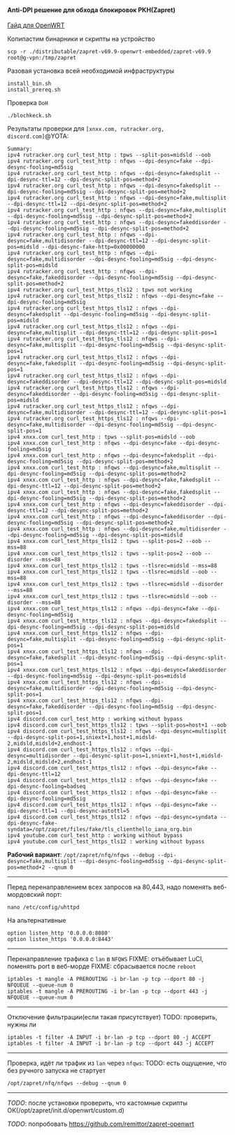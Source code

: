 #### Аnti-DPI решение для обхода блокировок РКН(Zapret)
[Гайд для OpenWRT](https://github.com/bol-van/zapret/blob/master/docs/quick_start.md)

Копипастим бинарники и скрипты на устройство
```shell
scp -r ./distributable/zapret-v69.9-openwrt-embedded/zapret-v69.9 root@g-vpn:/tmp/zapret
```

Разовая установка всей необходимой инфраструктуры
```shell
install_bin.sh
install_prereq.sh
```

Проверка `DoH`
```shell
./blochkeck.sh
```
Результаты проверки для `[хnxx.com, rutracker.org, discord.com]`@YOTA:
```shell
Summary:
ipv4 rutracker.org curl_test_http : tpws --split-pos=midsld --oob
ipv4 rutracker.org curl_test_http : nfqws --dpi-desync=fake --dpi-desync-fooling=md5sig
ipv4 rutracker.org curl_test_http : nfqws --dpi-desync=fakedsplit --dpi-desync-ttl=12 --dpi-desync-split-pos=method+2
ipv4 rutracker.org curl_test_http : nfqws --dpi-desync=fakedsplit --dpi-desync-fooling=md5sig --dpi-desync-split-pos=method+2
ipv4 rutracker.org curl_test_http : nfqws --dpi-desync=fake,multisplit --dpi-desync-ttl=12 --dpi-desync-split-pos=method+2
ipv4 rutracker.org curl_test_http : nfqws --dpi-desync=fake,multisplit --dpi-desync-fooling=md5sig --dpi-desync-split-pos=method+2
ipv4 rutracker.org curl_test_http : nfqws --dpi-desync=fakeddisorder --dpi-desync-fooling=md5sig --dpi-desync-split-pos=method+2
ipv4 rutracker.org curl_test_http : nfqws --dpi-desync=fake,multidisorder --dpi-desync-ttl=12 --dpi-desync-split-pos=midsld --dpi-desync-fake-http=0x00000000
ipv4 rutracker.org curl_test_http : nfqws --dpi-desync=fake,multidisorder --dpi-desync-fooling=md5sig --dpi-desync-split-pos=midsld
ipv4 rutracker.org curl_test_http : nfqws --dpi-desync=fake,fakeddisorder --dpi-desync-fooling=md5sig --dpi-desync-split-pos=method+2
ipv4 rutracker.org curl_test_https_tls12 : tpws not working
ipv4 rutracker.org curl_test_https_tls12 : nfqws --dpi-desync=fake --dpi-desync-fooling=md5sig
ipv4 rutracker.org curl_test_https_tls12 : nfqws --dpi-desync=fakedsplit --dpi-desync-fooling=md5sig --dpi-desync-split-pos=midsld
ipv4 rutracker.org curl_test_https_tls12 : nfqws --dpi-desync=fake,multisplit --dpi-desync-ttl=12 --dpi-desync-split-pos=1
ipv4 rutracker.org curl_test_https_tls12 : nfqws --dpi-desync=fake,multisplit --dpi-desync-fooling=md5sig --dpi-desync-split-pos=1
ipv4 rutracker.org curl_test_https_tls12 : nfqws --dpi-desync=fake,fakedsplit --dpi-desync-fooling=md5sig --dpi-desync-split-pos=1
ipv4 rutracker.org curl_test_https_tls12 : nfqws --dpi-desync=fakeddisorder --dpi-desync-ttl=12 --dpi-desync-split-pos=midsld
ipv4 rutracker.org curl_test_https_tls12 : nfqws --dpi-desync=fakeddisorder --dpi-desync-fooling=md5sig --dpi-desync-split-pos=midsld
ipv4 rutracker.org curl_test_https_tls12 : nfqws --dpi-desync=fake,multidisorder --dpi-desync-ttl=12 --dpi-desync-split-pos=1
ipv4 rutracker.org curl_test_https_tls12 : nfqws --dpi-desync=fake,multidisorder --dpi-desync-fooling=md5sig --dpi-desync-split-pos=1
ipv4 xnxx.com curl_test_http : tpws --split-pos=midsld --oob
ipv4 xnxx.com curl_test_http : nfqws --dpi-desync=fake --dpi-desync-fooling=md5sig
ipv4 xnxx.com curl_test_http : nfqws --dpi-desync=fakedsplit --dpi-desync-fooling=md5sig --dpi-desync-split-pos=method+2
ipv4 xnxx.com curl_test_http : nfqws --dpi-desync=fake,multisplit --dpi-desync-fooling=md5sig --dpi-desync-split-pos=method+2
ipv4 xnxx.com curl_test_http : nfqws --dpi-desync=fake,fakedsplit --dpi-desync-ttl=12 --dpi-desync-split-pos=method+2
ipv4 xnxx.com curl_test_http : nfqws --dpi-desync=fake,fakedsplit --dpi-desync-fooling=md5sig --dpi-desync-split-pos=method+2
ipv4 xnxx.com curl_test_http : nfqws --dpi-desync=fakeddisorder --dpi-desync-ttl=12 --dpi-desync-split-pos=method+2
ipv4 xnxx.com curl_test_http : nfqws --dpi-desync=fakeddisorder --dpi-desync-fooling=md5sig --dpi-desync-split-pos=method+2
ipv4 xnxx.com curl_test_http : nfqws --dpi-desync=fake,multidisorder --dpi-desync-fooling=md5sig --dpi-desync-split-pos=midsld
ipv4 xnxx.com curl_test_https_tls12 : tpws --split-pos=2 --oob --mss=88
ipv4 xnxx.com curl_test_https_tls12 : tpws --split-pos=2 --oob --disorder --mss=88
ipv4 xnxx.com curl_test_https_tls12 : tpws --tlsrec=midsld --mss=88
ipv4 xnxx.com curl_test_https_tls12 : tpws --tlsrec=midsld --oob --mss=88
ipv4 xnxx.com curl_test_https_tls12 : tpws --tlsrec=midsld --disorder --mss=88
ipv4 xnxx.com curl_test_https_tls12 : tpws --tlsrec=midsld --oob --disorder --mss=88
ipv4 xnxx.com curl_test_https_tls12 : nfqws --dpi-desync=fake --dpi-desync-fooling=md5sig
ipv4 xnxx.com curl_test_https_tls12 : nfqws --dpi-desync=fakedsplit --dpi-desync-fooling=md5sig --dpi-desync-split-pos=midsld
ipv4 xnxx.com curl_test_https_tls12 : nfqws --dpi-desync=fake,multisplit --dpi-desync-fooling=md5sig --dpi-desync-split-pos=1
ipv4 xnxx.com curl_test_https_tls12 : nfqws --dpi-desync=fake,fakedsplit --dpi-desync-fooling=md5sig --dpi-desync-split-pos=1
ipv4 xnxx.com curl_test_https_tls12 : nfqws --dpi-desync=fakeddisorder --dpi-desync-fooling=md5sig --dpi-desync-split-pos=midsld
ipv4 xnxx.com curl_test_https_tls12 : nfqws --dpi-desync=fake,multidisorder --dpi-desync-fooling=md5sig --dpi-desync-split-pos=1
ipv4 xnxx.com curl_test_https_tls12 : nfqws --dpi-desync=fake,fakeddisorder --dpi-desync-fooling=md5sig --dpi-desync-split-pos=1
ipv4 discord.com curl_test_http : working without bypass
ipv4 discord.com curl_test_https_tls12 : tpws --split-pos=host+1 --oob
ipv4 discord.com curl_test_https_tls12 : nfqws --dpi-desync=multisplit --dpi-desync-split-pos=1,sniext+1,host+1,midsld-2,midsld,midsld+2,endhost-1
ipv4 discord.com curl_test_https_tls12 : nfqws --dpi-desync=multidisorder --dpi-desync-split-pos=1,sniext+1,host+1,midsld-2,midsld,midsld+2,endhost-1
ipv4 discord.com curl_test_https_tls12 : nfqws --dpi-desync=fake --dpi-desync-ttl=12
ipv4 discord.com curl_test_https_tls12 : nfqws --dpi-desync=fake --dpi-desync-fooling=badseq
ipv4 discord.com curl_test_https_tls12 : nfqws --dpi-desync=fake --dpi-desync-fooling=md5sig
ipv4 discord.com curl_test_https_tls12 : nfqws --dpi-desync=fake --dpi-desync-ttl=1 --dpi-desync-autottl=5
ipv4 discord.com curl_test_https_tls12 : nfqws --dpi-desync=syndata --dpi-desync-fake-syndata=/opt/zapret/files/fake/tls_clienthello_iana_org.bin
ipv4 youtube.com curl_test_http : working without bypass
ipv4 youtube.com curl_test_https_tls12 : working without bypass
```
**Рабочий вариант**: `/opt/zapret/nfq/nfqws --debug --dpi-desync=fake,multisplit --dpi-desync-fooling=md5sig --dpi-desync-split-pos=method+2 --qnum 0`

----
Перед перенаправлением всех запросов на 80,443, надо поменять веб-мордовский порт:
```shell
nano /etc/config/uhttpd
```
На альтернативные
```shell
option listen_http '0.0.0.0:8080'
option listen_https '0.0.0.0:8443'
```
----
Перенаправление трафика с `lan` в `NFQWS`
FIXME: отъёбывает LuCI, поменять port в веб-морде
FIXME: сбрасывается после `reboot`
```shell
iptables -t mangle -A PREROUTING -i br-lan -p tcp --dport 80 -j NFQUEUE --queue-num 0
iptables -t mangle -A PREROUTING -i br-lan -p tcp --dport 443 -j NFQUEUE --queue-num 0
```
----
Отключение фильтрации(если такая присутствует)
TODO: проверить, нужны ли
```shell
iptables -t filter -A INPUT -i br-lan -p tcp --dport 80 -j ACCEPT
iptables -t filter -A INPUT -i br-lan -p tcp --dport 443 -j ACCEPT
```
----
Проверка, идёт ли трафик из `lan` через `nfqws`:
TODO: есть ощущение, что без ручного запуска не стартует
```shell
/opt/zapret/nfq/nfqws --debug --qnum 0
```
----
*TODO*: после установки проверить, что кастомные скрипты ОК(/opt/zapret/init.d/openwrt/custom.d)

*TODO*: попробовать https://github.com/remittor/zapret-openwrt